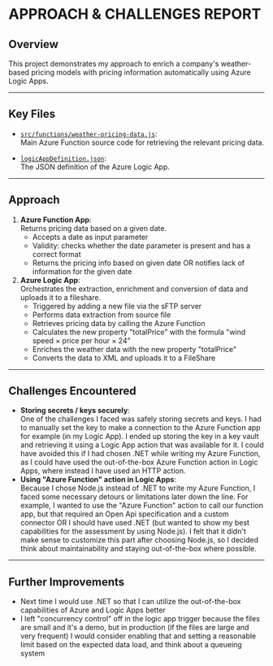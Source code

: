 # APPROACH & CHALLENGES REPORT

## Overview

This project demonstrates my approach to enrich a company's weather-based pricing models with pricing information automatically using Azure Logic Apps.

---

## Key Files

- [`src/functions/weather-pricing-data.js`](src/functions/weather-pricing-data.js):  
  Main Azure Function source code for retrieving the relevant pricing data.

- [`logicAppDefinition.json`](logicAppDefinition.json):  
  The JSON definition of the Azure Logic App.

---

## Approach

1. **Azure Function App**:  
Returns pricing data based on a given date.
    - Accepts a date as input parameter
    - Validity: checks whether the date parameter is present and has a correct format
    - Returns the pricing info based on given date OR notifies lack of information for the given date
2. **Azure Logic App**:  
Orchestrates the extraction, enrichment and conversion of data and uploads it to a fileshare.
    - Triggered by adding a new file via the sFTP server
    - Performs data extraction from source file
    - Retrieves pricing data by calling the Azure Function
    - Calculates the new property "totalPrice" with the formula "wind speed × price per hour × 24"
    - Enriches the weather data with the new property "totalPrice"
    - Converts the data to XML and uploads it to a FileShare

---

## Challenges Encountered

- **Storing secrets / keys securely**:  
    One of the challenges I faced was safely storing secrets and keys. I had to manually set the key to make a connection to the Azure Function app for example (in my Logic App). I ended up storing the key in a key vault and retrieving it using a Logic App action that was available for it. I could have avoided this if I had chosen .NET while writing my Azure Function, as I could have used the out-of-the-box Azure Function action in Logic Apps, where instead I have used an HTTP action.
- **Using "Azure Function" action in Logic Apps**:  
    Because I chose Node.js instead of .NET to write my Azure Function, I faced some necessary detours or limitations later down the line. For example, I wanted to use the "Azure Function" action to call our function app, but that required an Open Api specification and a custom connector OR I should have used .NET (but wanted to show my best capabilities for the assessment by using Node.js). I felt that it didn't make sense to customize this part after choosing Node.js, so I decided think about maintainability and staying out-of-the-box where possible.

---

## Further Improvements

- Next time I would use .NET so that I can utilize the out-of-the-box capabilities of Azure and Logic Apps better
- I left "concurrency control" off in the logic app trigger because the files are small and it's a demo, but in production (if the files are large and very frequent) I would consider enabling that and setting a reasonable limit based on the expected data load, and think about a queueing system